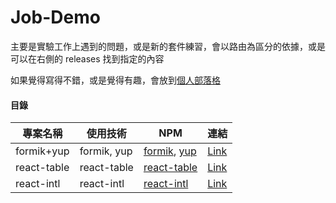 # Job-Demo

主要是實驗工作上遇到的問題，或是新的套件練習，會以路由為區分的依據，或是可以在右側的 releases 找到指定的內容

如果覺得寫得不錯，或是覺得有趣，會放到[個人部落格](https://janlin002.github.io/)

#### 目錄

|  專案名稱  | 使用技術 | NPM |   連結  |
|-----------|--------|--------|-------|
|formik+yup|formik, yup|[formik](https://www.npmjs.com/package/formik), [yup](https://www.npmjs.com/package/yup)|[Link](https://github.com/janlin002/Job-Demo/tree/master/src/Demo/Formik-Yup)
|react-table|react-table|[react-table](https://www.npmjs.com/package/react-table)|[Link]()
|react-intl|react-intl|[react-intl](https://www.npmjs.com/package/react-intl)|[Link](https://github.com/janlin002/Job-Demo/tree/master/src/Demo/React-intl)

